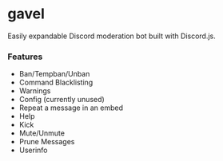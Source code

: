 # gavel
Easily expandable Discord moderation bot built with Discord.js.

### Features
- Ban/Tempban/Unban
- Command Blacklisting
- Warnings
- Config (currently unused)
- Repeat a message in an embed
- Help
- Kick
- Mute/Unmute
- Prune Messages
- Userinfo
